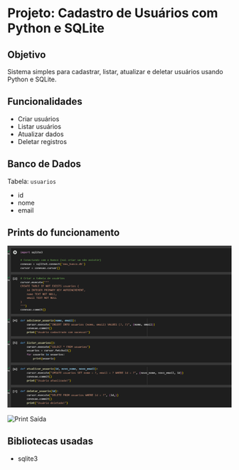 # Projeto: Cadastro de Usuários com Python e SQLite

## Objetivo
Sistema simples para cadastrar, listar, atualizar e deletar usuários usando Python e SQLite.

## Funcionalidades
- Criar usuários
- Listar usuários
- Atualizar dados
- Deletar registros

## Banco de Dados
Tabela: `usuarios`
- id
- nome
- email

## Prints do funcionamento

![Print Códigos](https://github.com/MeuryK/README.md/blob/main/Print1%20(DRP).png?raw=true)

![Print Saída](https://github.com/user-attachments/assets/4496232d-39b5-470f-95c8-9b7c89580e4b/raw=true)

## Bibliotecas usadas
- sqlite3
